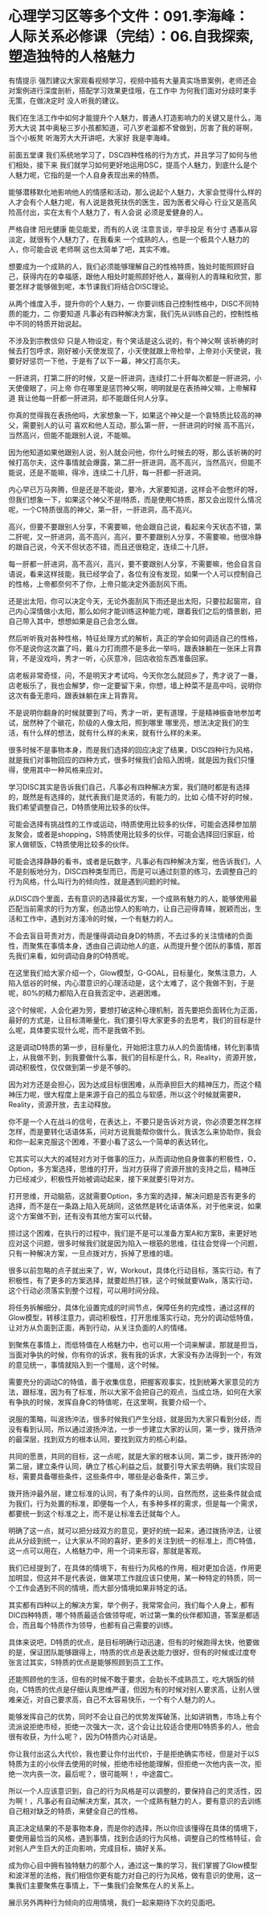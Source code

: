 # 心理学习区等多个文件：091.李海峰：人际关系必修课（完结）：06.自我探索,塑造独特的人格魅力

有情提示 强烈建议大家观看视频学习，视频中插有大量真实场景案例，老师还会对案例进行深度剖析，搭配学习效果更佳哦，在工作中 为何我们面对分歧时束手无策，在做决定时 没人听我的建议。

我们在生活工作中如何才能提升个人魅力，普通人打造影响力的关键又是什么，海芳大大说 其中奥秘三岁小孩都知道，可八岁老温都不曾做到，厉害了我的哥啊，当个小板凳 听海芳大大开讲吧，大家好 我是李海峰。

前面五堂课 我们系统地学习了，DSC四种性格的行为方式，并且学习了如何与他们相处，接下来 我们就学习如何更好地运用DSC，提高个人魅力，到底什么是个人魅力呢，它指的是一个人自身表现出来的特质。

能够潜移默化地影响他人的情感和活动，那么说起个人魅力，大家会觉得什么样的人才会有个人魅力呢，有人说是救死扶伤的医生，因为医者父母心 行业又是高风险高付出，实在太有个人魅力了，有人会说 必须是爱健身的人。

严格自律 阳光健康 能见能爱，而有的人说 注意言谈，举手投足 有分寸 遇事从容淡定，就很有个人魅力了，在我看来 一个成熟的人，也是一个极具个人魅力的人，你可能会说 老师啊 这也太简单了吧，其实不难。

想要成为一个成熟的人，我们必须能够理解自己的性格特质，独处时能照顾好自己，获得内在的幸福感，跟他人相处时能照顾好他人，赢得别人的青睐和欣赏，那要怎样才能够做到呢，本节课我们将结合DISC理论。

从两个维度入手，提升你的个人魅力，一 你要训练自己控制性格中，DISC不同特质的能力，二 你要知道 凡事必有四种解决方案，我们先从训练自己的，控制性格中不同的特质开始说起。

不涉及到宗教信仰 只是人物设定，有个笑话是这么说的，有个神父啊 该祈祷的时候去打包呼求，刚好被小天使发现了，小天使就跟上帝检举，上帝对小天使说，我要好好惩罚一下他，于是有了以下一幕，神父打高尔夫。

一肝进洞，打第二肝的时候，又是一肝进洞，连续打二十肝每次都是一肝进洞，小天使傻眼了，问上帝 你在哪里是惩罚神父啊，明明就是在表扬神父嘛，上帝解释道 我让他每一肝都一肝进洞，却不能跟任何人分享。

你真的觉得我在表扬他吗，大家想象一下，如果这个神父是一个哀特质比较高的神父，需要别人的认可 喜欢和他人互动，那么第一肝，一肝进洞的时候 高不高兴，当然高兴，但能不能跟别人说，不能嘛。

因为他知道如果他跟别人说，别人就会问他，你什么时候去的呀，那么该祈祷的时候打高尔夫，这件事情就会爆露，第二肝一肝进洞，高不高兴，当然高兴，但能不能说，还是不能嘛，得冷，连续二十几肝，每一肝都一肝进洞。

内心早已万马奔腾，但是还是不能说，要冷，大家要知道，这样会不会憋坏的呀，但我们想象一下，如果这个神父不是I特质，而是使用C特质，那又会出现什么情况呢，一个C特质很高的神父，第一肝，一肝进洞，高不高兴。

高兴，但要不要跟别人分享，不需要嘛，他会跟自己说，看起来今天状态不错，第二肝呢，又一肝进洞，高不高兴，高兴，要不要跟别人分享，不需要嘛，他很冷静的跟自己说，今天不但状态不错，而且还很稳定，连续二十几肝。

每一肝都一肝进洞，高不高兴，高兴，要不要跟别人分享，不需要嘛，他会自言自语说，看来这样技能，我已经学会了，各位有没有发现，如果一个人可以控制自己的性格，上帝都奈何不了你，上帝只能决定外面刮风下雨。

还是出太阳，你可以决定今天，无论外面刮风下雨还是出太阳，只要拉起窗帘，自己内心深情做小太阳，那么如何才能训练这种能力呢，跟着我们之后的情景剧，把自己带入其中，想想如果是自己会怎么做。

然后听听我对各种性格，特征处理方式的解析，真正的学会如何调适自己的性格，你不是说你这次赢了吗，戴斗力打雨攒不是多此一举吗，跟表妹躺在一张床上背靠背，不是没戏吗，秀才一听，心灰意冷，回店收拾东西准备回家。

店老板非常奇怪，问，不是明天才考试吗，今天你怎么就回乡了，秀才说了一番，店老板乐了，我也会解梦，你一定要留下来，你想，墙上种菜不是高中吗，说明你这次有备无患吗，跟表妹躺在床上背靠背。

不是说明你翻身的时候就要到了吗，秀才一听，更有道理，于是精神振奋地参加考试，居然种了个碳花，阶级的人像太阳，照到哪里 哪里亮，想法决定我们的生活，有什么样的想法，就有什么样的未来，就有什么样的未来。

很多时候不是事物本身，而是我们选择的回应决定了结果，DISC四种行为风格，就是我们对事物回应的四种方式，很多时候我们会陷入困境，就是因为我们只懂得，使用其中一种风格来应对。

学习DISC其实是告诉我们自己，凡事必有四种解决方案，我们随时都是有选择的，既然是有选择的，就代表我们是灵活的，有能力的，比如 心情不好的时候，我们希望调整自己，D特质使用比较多的伙伴。

可能会选择有挑战性的工作或运动，I特质使用比较多的伙伴，可能会选择参加朋友聚会，或者是shopping，S特质使用比较多的伙伴，可能会选择回归家庭，给家人做顿饭，C特质使用比较多的伙伴。

可能会选择静静的看书，或者是玩数字，凡事必有四种解决方案，他告诉我们，人不是刻板地分为，DISC四种类型而已，而是可以通过刻意的练习，去调整自己的行为风格，什么叫行为的倾向性，就是遇到问题的时候。

从DISC四个里面，去有意识的选择最优方案，一个成熟有魅力的人，能够使用最匹配当前需求的行为方案，创造出惊人的影响力，让自己迎得青睐，脱颖而出，生活和工作中，遇到对方淺冷的时候，一个有魅力的人。

不会去盲目苛责对方，而是懂得调动自身D的特质，不去过多的关注情绪的负面性，而聚焦在事情本身，透由自己调动他人的底，从而提升整个团队的事情，那首先我们来看，如何调动自身的D特质呢。

在这里我们给大家介绍一个，Glow模型，G-GOAL，目标量化，聚焦注意力，人陷入低谷的时候，内心潜意识的心理活动是，这个太难了，这个我做不到，于是呢，80%的精力都陷入在自我否定中，逃避困难。

这个时候呢，人会化避为劳，要想打破这种心理机制，首先要把负面转化为正面，最好的方式是，让目标清晰量化，我们要引导大家更多的去思考，我们的目标是什么呢，具体要实现什么呢，而不是我做不到。

这是调动D特质的第一步，目标量化，开始把注意力从人的负面情绪，转化到事情上，从我做不到，到我要做什么事，我们的目标是什么，R，Reality，资源开放，调动积极性，仅仅做到第一步是不够的。

因为对方还是会担心，因为达成目标很困难，从而承担巨大的精神压力，而这个精神压力呢，很大程度上是来源于自己的孤立与软感，所以这个时候就需要R，Reality，资源开放，去主动释放。

你不是一个人在战斗的信号，在表达上，不要只是告诉对方说，你必须要怎样怎样怎样，而是要转化话语体系，问对方说我能帮你做什么，我该怎么来协助你，我会和你一起来克服这个困难，不要小看了这么一个简单的表达转化。

它其实可以大大的减轻对方对于做事的压力，从而调动他自身做事的积极性，O，Option，多方案选择，思维的打开，当对方获得了资源开放的支持之后，精神压力已经减少，积极性开始被调动起来，接下来就要引导对方。

打开思维，开动脑筋，这就需要Option，多方案的选择，解决问题是否有更多的选择，而不是在一条路上陷入死胡同，这依然是转化话语体系，对于他来说，如果这个方案做不到，还有没有其他方案可以代替。

捞过这个困难，在执行的过程中，我们是不是可以准备方案A和方案B，来更好地应对这个问题，很多时候我们就是因为陷入一根筋的思维，往往会觉得一个问题，只有一种解决方案，一旦点拨对方，拆掉了思维的墙。

很多以前忽略的点子就出来了，W，Workout，具体化行动目标，落实行动，有了积极性，有了更多的方案选择，就要趁热打铁，这个时候就要Walk，落实行动，这个行动必须落实到整个过程，可以用时间分段。

将任务拆解细分，具体化设置完成的时间节点，保障任务的完成性，通过这样的Glow模型，转移注意力，调动积极性，打开思维落实行动，充分的调动低特值，让对方从负面到正面，再到行动，从关注负面的人的情绪。

到聚焦在事情上，而低特值在人格魅力中，也可以用一个词来解读，那就是担当，当面对争执的时候，你有你的诉求，我有我的诉求，大家没有办法得到一个，有效的意见统一，事情就陷入到一个僵局，这个时候。

需要充分的调动C的特值，善于收集信息，把握客观事实，找到统筹大家意见的方法，跟标准，因为有了标准，所以大家不会把自己的观点，当成立场，如何在大家有争执的时候，发挥自身C的特值呢，在这里啊，我要介绍一个。

说服的策略，叫波扬沖法，很多时候我们产生分歧，就是因为大家只看到分歧，而没有看到认同，所以通过波扬沖法，一步一步建立大家的认同，第一步，拨开扬沖的最深层，找到双方的根本认同，要找到双方的核心利益。

共同的愿景，共同的目标，这一点呢，就是大家的根本认同，第二步，拨开扬沖的第二层，建立条件认同，确立了核心利益之后，就要引导大家去明确，我们实现目标，需要具备哪些条件，这些条件中，哪些是必备条件，第三步。

拨开扬沖最外层，建立标准的认同，有了条件的认同，自然而然，这些条件就会成为我们，行为处置的标准，即便每一个人，有多种多样的需求，但是每一个需求，都要统一到这个标准之上，而不是让标准去迁就每个人。

明确了这一点，就可以把分歧双方的意见，更好的统一起来，通过拨扬沖法，让彼此从分歧到统一，让大家从不同的喜好，更多的关注到统一的标准上，而C特值，这一点可以用在，人格魅力中，用一个词来形容，那就是客观。

我们已经提到了，在具体的情境下，有些行为风格的作用，相对更加合适，作用更加明显，但这并不是代表说，做某项工作就应该只使用，某一种特定的特质，同一个工作会遇到不同的情境，而大部分情境如果非特定的话。

其实都有四种以上的解决方案，举个例子，我常常会问，我们每个人身上，都有DIC四种特质，哪个特质最适合做领导呢，听过第一集的伙伴都知道，答案是都适合，而且每个特质作为领导，也都有自己需要的训练。

具体来说吧，D特质的优点，是目标明确行动迅速，但有的时候跑得太快，他要做的是，保证团队能够跟得上，I特质的优点是表达能力很好，但有的时候或过度夸张言过其实，S特质的优点是能够照顾到员工工作。

还能照顾他的生活，但有的时候不敢于要求，会助长不成熟员工，吃大锅饭的倾向，C特质的优点是仔细认真思维严谨，但因为有的时候对别人要求高，让别人很难亲近，对自己要求高，自己不太容易快乐，一个有个人魅力的人。

能够发挥自己的优势，同时不会让自己的优势发挥破荡，比如讲销售，市场上有个流派说拒绝市经，拒绝一次强大一次，这个会让比较适合使用D特质多的人，他会很有收获，为什么呢？，因为D特质内心对话是。

你让我付出这么大代价，我也要让你付出代价，于是拒绝确实市经，但是对于以S特质为主的小伙伴去使用的时候，拒绝市经他能理解，但拒绝一次他内丧一次，拒绝一次内丧一次，最后呢？，很可能啊！，中途震亡。

所以一个人应该意识到，自己的行为风格是可以调整的，要保持自己的灵活性，因为啊！，凡事必有自动解决方案，其次，一个成熟有魅力的人，要有意识的去训练自己相对缺乏的特质，来健全自己的性格。

真正决定结果的不是事物本身，而是你的选择，所以你应该懂得在具体的情境下，要使用最恰当的风格，遇到事情，找到合适的行为风格，调整自己的性格特征，会对别人产生巨大的正向影响，完成目标，搞好关系。

成为你心目中拥有独特魅力的那个人，通过这一集的学习，我们掌握了Glow模型和波洋葱的法格，我们相信你更有能力对自己的行为风格，做有意识的使用，这一集我们主要聚焦在事情上，下一集我们会聚焦在人的关系上。

展示另外两种行为倾向的应用情境，我们一起来期待下次的见面吧。